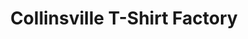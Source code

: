 ---
title: "Collinsville T-Shirt Factory"
url: /collinsville/collinsville-t-shirt-factory/
shop: Kleidung
---